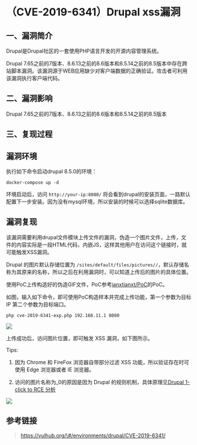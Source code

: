 （CVE-2019-6341）Drupal xss漏洞
===============================

一、漏洞简介
------------

Drupal是Drupal社区的一套使用PHP语言开发的开源内容管理系统。

Drupal
7.65之前的7版本、8.6.13之前的8.6版本和8.5.14之前的8.5版本中存在跨站脚本漏洞。该漏洞源于WEB应用缺少对客户端数据的正确验证。攻击者可利用该漏洞执行客户端代码。

二、漏洞影响
------------

Drupal 7.65之前的7版本、8.6.13之前的8.6版本和8.5.14之前的8.5版本

三、复现过程
------------

漏洞环境
--------

执行如下命令启动drupal 8.5.0的环境：

    docker-compose up -d

环境启动后，访问 `http://your-ip:8080/`
将会看到drupal的安装页面，一路默认配置下一步安装。因为没有mysql环境，所以安装的时候可以选择sqlite数据库。

漏洞复现
--------

该漏洞需要利用drupal文件模块上传文件的漏洞，伪造一个图片文件，上传，文件的内容实际是一段HTML代码，内嵌JS，这样其他用户在访问这个链接时，就可能触发XSS漏洞。

Drupal 的图片默认存储位置为
`/sites/default/files/pictures//`，默认存储名称为其原来的名称，所以之后在利用漏洞时，可以知道上传后的图片的具体位置。

使用PoC上传构造好的伪造GIF文件，PoC参考[ianxtianxt/PoC](https://github.com/ianxtianxt/PoC/tree/master/Drupal)的PoC。

如图，输入如下命令，即可使用PoC构造样本并完成上传功能，第一个参数为目标IP
第二个参数为目标端口。

    php cve-2019-6341-exp.php 192.168.11.1 8080

![](/Users/aresx/Documents/VulWiki/.resource/(CVE-2019-6341)Drupalxss漏洞/media/rId27.png)

上传成功后，访问图片位置，即可触发 XSS 漏洞，如下图所示。

Tips:

1.  因为 Chrome 和 FireFox 浏览器自带部分过滤 XSS
    功能，所以验证存在时可使用 Edge 浏览器或者 IE 浏览器。

2.  访问的图片名称为\_0的原因是因为 Drupal 的规则机制，具体原理见[Drupal
    1-click to RCE 分析](https://paper.seebug.org/897/)

![](/Users/aresx/Documents/VulWiki/.resource/(CVE-2019-6341)Drupalxss漏洞/media/rId29.png)

参考链接
--------

> https://vulhub.org/\#/environments/drupal/CVE-2019-6341/
